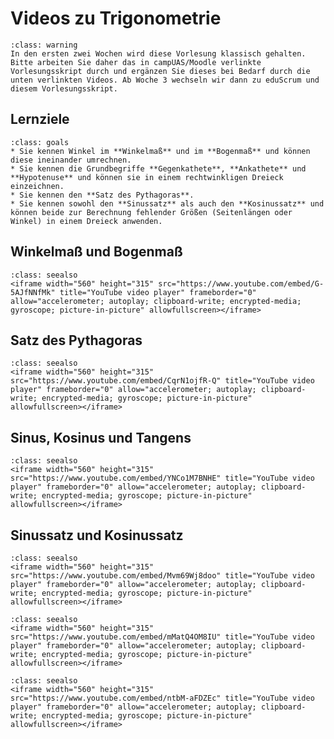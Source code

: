 # Videos zu Trigonometrie

```{admonition} Hinweise zur Vorlesung Mathematik 1 im WiSe 2024/25
:class: warning
In den ersten zwei Wochen wird diese Vorlesung klassisch gehalten. Bitte arbeiten Sie daher das in campUAS/Moodle verlinkte Vorlesungsskript durch und ergänzen Sie dieses bei Bedarf durch die unten verlinkten Videos. Ab Woche 3 wechseln wir dann zu eduScrum und diesem Vorlesungsskript.
```

## Lernziele

```{admonition} Lernziele
:class: goals
* Sie kennen Winkel im **Winkelmaß** und im **Bogenmaß** und können diese ineinander umrechnen.
* Sie kennen die Grundbegriffe **Gegenkathete**, **Ankathete** und **Hypotenuse** und können sie in einem rechtwinkligen Dreieck einzeichnen.
* Sie kennen den **Satz des Pythagoras**.
* Sie kennen sowohl den **Sinussatz** als auch den **Kosinussatz** und können beide zur Berechnung fehlender Größen (Seitenlängen oder Winkel) in einem Dreieck anwenden.
```

## Winkelmaß und Bogenmaß

```{admonition} Video
:class: seealso
<iframe width="560" height="315" src="https://www.youtube.com/embed/G-5AJfNNfMk" title="YouTube video player" frameborder="0" allow="accelerometer; autoplay; clipboard-write; encrypted-media; gyroscope; picture-in-picture" allowfullscreen></iframe>
```

## Satz des Pythagoras

```{admonition} Video
:class: seealso
<iframe width="560" height="315" src="https://www.youtube.com/embed/CqrN1ojfR-Q" title="YouTube video player" frameborder="0" allow="accelerometer; autoplay; clipboard-write; encrypted-media; gyroscope; picture-in-picture" allowfullscreen></iframe>
```

## Sinus, Kosinus und Tangens

```{admonition} Video
:class: seealso
<iframe width="560" height="315" src="https://www.youtube.com/embed/YNCo1M7BNHE" title="YouTube video player" frameborder="0" allow="accelerometer; autoplay; clipboard-write; encrypted-media; gyroscope; picture-in-picture" allowfullscreen></iframe>
```

## Sinussatz und Kosinussatz

```{admonition} Video
:class: seealso
<iframe width="560" height="315" src="https://www.youtube.com/embed/Mvm69Wj8doo" title="YouTube video player" frameborder="0" allow="accelerometer; autoplay; clipboard-write; encrypted-media; gyroscope; picture-in-picture" allowfullscreen></iframe>
```

```{admonition} Video
:class: seealso
<iframe width="560" height="315" src="https://www.youtube.com/embed/mMatQ4OM8IU" title="YouTube video player" frameborder="0" allow="accelerometer; autoplay; clipboard-write; encrypted-media; gyroscope; picture-in-picture" allowfullscreen></iframe>
```

```{admonition} Video
:class: seealso
<iframe width="560" height="315" src="https://www.youtube.com/embed/ntbM-aFDZEc" title="YouTube video player" frameborder="0" allow="accelerometer; autoplay; clipboard-write; encrypted-media; gyroscope; picture-in-picture" allowfullscreen></iframe>
```
